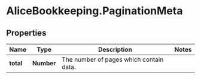 # AliceBookkeeping.PaginationMeta

## Properties

Name | Type | Description | Notes
------------ | ------------- | ------------- | -------------
**total** | **Number** | The number of pages which contain data. | 


